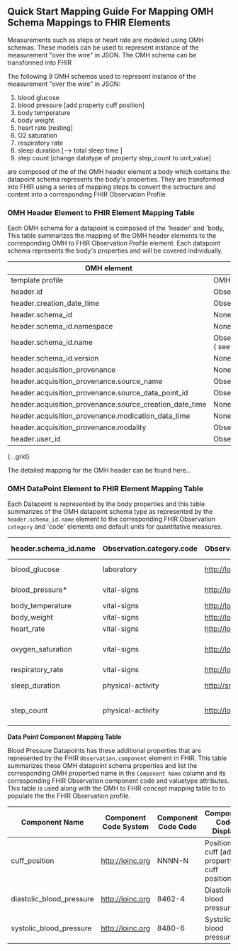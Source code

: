 ## Quick Start Mapping Guide For Mapping OMH Schema Mappings to FHIR Elements

Measurements such as steps or heart rate are modeled using OMH schemas.  These models can be used to represent instance of the measurement "over the wire" in JSON.  The OMH schema can be transformed into FHIR

The following 9 OMH schemas used to represent instance of the measurement "over the wire" in JSON:

1. blood glucose
1. blood pressure [add property cuff position]
1. body temperature
1. body weight
1. heart rate [resting]
1. O2 saturation
1. respiratory rate
1. sleep duration [-->  total sleep time ]
1. step count [change datatype of property step_count to unit_value]

are composed of the of the OMH header element a body which contains the datapoint schema represents the body's properties.  They are transformed into FHIR using a series of mapping steps to convert the sctructure and content into a corresponding FHIR Observation Profile.

### OMH Header Element to FHIR Element Mapping Table

Each OMH schema for a datapoint is composed of the 'header' and 'body,  This table summarizes the mapping of the OMH header elements to the corresponding OMH to FHIR Observation Profile element.  Each datapoint schema represents the body's properties and will be covered individually.

|OMH element|FHIR element|
|---|---|
|template profile|OMH to FHIR Observation Profile|
|header.id|Observation.identifier|
|header.creation_date_time|Observation.issued|
|header.schema_id|None|
|header.schema_id.namespace|None|
|header.schema_id.name|Observation.category,Observation.code ( see datapoint mapping table below )|
|header.schema_id.version|None|
|header.acquisition_provenance|None|
|header.acquisition_provenance.source_name|Observation.device|
|header.acquisition_provenance.source_data_point_id|Observation.identifier|
|header.acquisition_provenance.source_creation_date_time|None|
|header.acquisition_provenance.modication_data_time|None|
|header.acquisition_provenance.modality|Observation.device.extension|
|header.user_id|Observation.subject|
{: .grid}

The detailed mapping for the OMH header can be found here...

### OMH DataPoint Element to FHIR Element Mapping Table

Each Datapoint is represented by the body properties and this table summarizes of the OMH datapoint schema type as represented by the `header.schema_id.name` element to the corresponding FHIR Observation `category` and 'code' elements and default units for quantitative measures.

header.schema_id.name|Observation.category.code|Observation.code.system|Observation.code.code|Observation.code.display|observation_value_quantity_unit(s) (list)|
--|--|--|--|--|--|
blood_glucose|laboratory|http://loinc.org|2339-0|Glucose Mass/volume in Blood|['mg/dL', 'mmol/L']|
blood_pressure*|vital-signs|http://loinc.org|85354-9|Blood pressure panel with all children optional|None|
body_temperature|vital-signs|http://loinc.org|8310-5|Body temperature|['K','F','C']|
body_weight|vital-signs|http://loinc.org|29463-7|Body weight|['kg', 'g', 'lb']|
heart_rate|vital-signs|http://loinc.org|8867-4|Heart rate|['beats/min']|
oxygen_saturation|vital-signs|http://loinc.org|59408-5|Oxygen saturation in Arterial blood by Pulse oximetry|['%']|
respiratory_rate|vital-signs|http://loinc.org|9279-1|Respiratory Rate|['breaths/min']|
sleep_duration|physical-activity|http://snomed.info/id|248263006|Duration of sleep (observable entity)|['sec', 'min', 'h']|
step_count|physical-activity|http://loinc.org|55423-8|Number of steps in unspecified time Pedometer|['steps']|


**Data Point Component Mapping Table**

Blood Pressure Datapoints has these additional properties that are represented by the FHIR `Observation.component` element in FHIR.  This table summarizes these OMH datapoint schema properties and list the corresponding OMH propertied name in the  `Component Name` column and its corresponding FHIR Observation component code and valuetype attributes.  This table is used along with the OMH to FHIR concept mapping table to to populate the the FHIR Observation profile.

|Component Name|Component Code System|Component Code Code|Component Code Display|Component Value Type|
|--|--|--|--|--|
|cuff_position|http://loinc.org|NNNN-N|Position of cuff [add property cuff position]|
|diastolic_blood_pressure|http://loinc.org|8462-4|Diastolic blood pressure|valueQuantity|
|systolic_blood_pressure|http://loinc.org|8480-6|Systolic blood pressure|valueQuantity|


[Binary]: {{site.data.fhir.path}}binary.html "FHIR Binary Resource documentation"
[DocumentReference]: {{site.data.fhir.path}}documentreference.html "FHIR DocumentReference Resource documentation"
[FHIR search API]: {{site.data.fhir.path}}search.html "FHIR search API documentation"
[code]: {{site.data.fhir.path}}datatypes.html#code "FHIR code definition"
[contained]: {{site.data.fhir.path}}references#contained.html "FHIR contained resource documentation"
[date]: {{site.data.fhir.path}}datatypes.html#date "FHIR date definition"
[dateTime]: {{site.data.fhir.path}}datatypes.html#dateTime "FHIR dateTime definition"
[extensible]: {{site.data.fhir.path}}terminologies.html#extensible
[FHIR API for Binary data]: {{site.data.fhir.path}}binary.html#rest "FServing Binary Resources using the RESTful API"
[instant]: {{site.data.fhir.path}}datatypes.html#instant "FHIR instant definition"
[Location]:{{site.data.fhir.path}}location.html "FHIR Location definition"
[Medication]:{{site.data.fhir.path}}medication.html "FHIR Medication definition"
[MedicationDispense]:{{site.data.fhir.path}}medicationdispense.html "FHIR MedicationDispense definition"
[MedicationRequest]:{{site.data.fhir.path}}medicationrequest.html "FHIR MedicationRequest definition"
[MedicationStatement]:{{site.data.fhir.path}}medicationstatement.html "FHIR MedicationStatement definition"
[Observation]:{{site.data.fhir.path}}observation.html "FHIR Observation definition"
[Pattern]: {{site.data.fhir.path}}https://www.hl7.org/fhir/structuredefinition.html#logical "FHIR logical model"
[Postman Collection]: :https://www.getpostman.com/collections/0a54cd0197a5f2fc98d4
[Quantity]: {{site.data.fhir.path}}datatypes.html#quantity "FHIR Quantity definition"
[Range]: {{site.data.fhir.path}}datatypes.html#range "FHIR Range definition"
[Ratio]: {{site.data.fhir.path}}datatypes.html#ratio "FHIR Ratio definition"
[required]: {{site.data.fhir.path}}terminologies.html#required
[Smart on FHIR Launch]: http://docs.smarthealthit.org/authorization/ "SMART App Authorization Guide"
[string]: {{site.data.fhir.path}}datatypes.html#string "FHIR string definition"
[Timing]: {{site.data.fhir.path}}datatypes.html#timing "FHIR Timing definition"
[todo]: todo.html "still under construction"
[OMH]: http://www.openmhealth.org/index.html
[Open mHealth]: http://www.openmhealth.org/
[OmhBloodGlucose]:http://www.openmhealth.org/documentation/#/schema-docs/schema-library/schemas/omh_blood-glucose
[OmhStepCount]:http://www.openmhealth.org/documentation/#/schema-docs/schema-library/schemas/omh_step-count
[OmhCaloriesBurned]:http://www.openmhealth.org/documentation/#/schema-docs/schema-library/schemas/omh_calories-burned
[OmhGeoposition]:http://www.openmhealth.org/documentation/#/schema-docs/schema-library/schemas/omh_geoposition
[OmhMinutesModerateActivity]:http://www.openmhealth.org/documentation/#/schema-docs/schema-library/schemas/omh_minutes-moderate-activity
[OmhPace]:http://www.openmhealth.org/documentation/#/schema-docs/schema-library/schemas/omh_pace
[OmhSpeed]:http://www.openmhealth.org/documentation/#/schema-docs/schema-library/schemas/omh_speed
[OmhOrientation]:http://www.openmhealth.org/documentation/#/schema-docs/schema-library/schemas/omh_orientation
[OmhBodyTemperature]:http://www.openmhealth.org/documentation/#/schema-docs/schema-library/schemas/omh_body-temperature
[OmhBodyWeight]:http://www.openmhealth.org/documentation/#/schema-docs/schema-library/schemas/omh_body-weight
[OmhHeartRate]:http://www.openmhealth.org/documentation/#/schema-docs/schema-library/schemas/omh_heart-rate
[OmhRespiratoryRate]:http://www.openmhealth.org/documentation/#/schema-docs/schema-library/schemas/omh_respiratory-rate
[OmhBodyHeight]:http://www.openmhealth.org/documentation/#/schema-docs/schema-library/schemas/omh_body-height
[OmhBloodPressure]:http://www.openmhealth.org/documentation/#/schema-docs/schema-library/schemas/omh_blood-pressure
[OmhDiastolicBloodPressure]:http://www.openmhealth.org/documentation/#/schema-docs/schema-library/schemas/omh_diastolic-blood-pressure
[OmhSystolicBloodPressure]:http://www.openmhealth.org/documentation/#/schema-docs/schema-library/schemas/omh_systolic-blood-pressure
[OmhBodyFatPercentage]:http://www.openmhealth.org/documentation/#/schema-docs/schema-library/schemas/omh_body-fat-percentage
[OmhBodyMassIndex]:http://www.openmhealth.org/documentation/#/schema-docs/schema-library/schemas/omh_body-mass-index
[OmhOxygenSaturation]:http://www.openmhealth.org/documentation/#/schema-docs/schema-library/schemas/omh_oxygen-saturation
[OmhSleepDuration]:http://www.openmhealth.org/documentation/#/schema-docs/schema-library/schemas/omh_sleep-duration
[example python application]: https://github.com/Healthedata1/mFHIR/tree/master/my-notes/python-mapping-example
